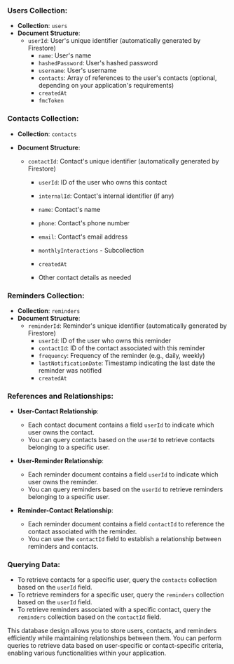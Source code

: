 ### Users Collection:

- **Collection**: `users`
- **Document Structure**:
  - `userId`: User's unique identifier (automatically generated by Firestore)
    - `name`: User's name
    - `hashedPassword`: User's hashed password
    - `username`: User's username
    - `contacts`: Array of references to the user's contacts (optional, depending on your application's requirements)
    - `createdAt`
    - `fmcToken`

### Contacts Collection:

- **Collection**: `contacts`
- **Document Structure**:

  - `contactId`: Contact's unique identifier (automatically generated by Firestore)

    - `userId`: ID of the user who owns this contact
    - `internalId`: Contact's internal identifier (if any)
    - `name`: Contact's name
    - `phone`: Contact's phone number
    - `email`: Contact's email address
    - `monthlyInteractions` - Subcollection
    - `createdAt`

    - Other contact details as needed

### Reminders Collection:

- **Collection**: `reminders`
- **Document Structure**:
  - `reminderId`: Reminder's unique identifier (automatically generated by Firestore)
    - `userId`: ID of the user who owns this reminder
    - `contactId`: ID of the contact associated with this reminder
    - `frequency`: Frequency of the reminder (e.g., daily, weekly)
    - `lastNotificationDate`: Timestamp indicating the last date the reminder was notified
    - `createdAt`
    <!-- - `gcpId`: Id that is registered to the GCP Entity -->

### References and Relationships:

- **User-Contact Relationship**:

  - Each contact document contains a field `userId` to indicate which user owns the contact.
  - You can query contacts based on the `userId` to retrieve contacts belonging to a specific user.

- **User-Reminder Relationship**:

  - Each reminder document contains a field `userId` to indicate which user owns the reminder.
  - You can query reminders based on the `userId` to retrieve reminders belonging to a specific user.

- **Reminder-Contact Relationship**:
  - Each reminder document contains a field `contactId` to reference the contact associated with the reminder.
  - You can use the `contactId` field to establish a relationship between reminders and contacts.

### Querying Data:

- To retrieve contacts for a specific user, query the `contacts` collection based on the `userId` field.
- To retrieve reminders for a specific user, query the `reminders` collection based on the `userId` field.
- To retrieve reminders associated with a specific contact, query the `reminders` collection based on the `contactId` field.

This database design allows you to store users, contacts, and reminders efficiently while maintaining relationships between them. You can perform queries to retrieve data based on user-specific or contact-specific criteria, enabling various functionalities within your application.
